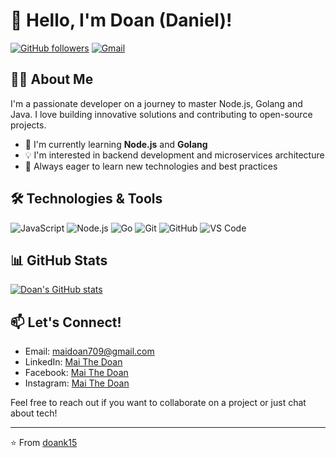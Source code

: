 # 👋 Hello, I'm Doan (Daniel)!

[![GitHub followers](https://img.shields.io/github/followers/doank15?label=Follow&style=social)](https://github.com/doank15)
[![Gmail](https://img.shields.io/badge/-Gmail-c14438?style=flat&logo=Gmail&logoColor=white)](mailto:maidoan709@gmail.com)

## 👨‍💻 About Me

I'm a passionate developer on a journey to master Node.js, Golang and Java. I love building innovative solutions and contributing to open-source projects.

- 🌱 I'm currently learning **Node.js** and **Golang**
- 💡 I'm interested in backend development and microservices architecture
- 🚀 Always eager to learn new technologies and best practices

## 🛠️ Technologies & Tools

![JavaScript](https://img.shields.io/badge/-JavaScript-black?style=flat-square&logo=javascript)
![Node.js](https://img.shields.io/badge/-Node.js-black?style=flat-square&logo=Node.js)
![Go](https://img.shields.io/badge/-Go-00ADD8?style=flat-square&logo=go&logoColor=white)
![Git](https://img.shields.io/badge/-Git-black?style=flat-square&logo=git)
![GitHub](https://img.shields.io/badge/-GitHub-181717?style=flat-square&logo=github)
![VS Code](https://img.shields.io/badge/-VS%20Code-007ACC?style=flat-square&logo=visual-studio-code)

## 📊 GitHub Stats

[![Doan's GitHub stats](https://github-readme-stats.vercel.app/api?username=doank15&show_icons=true&theme=radical)](https://github.com/doank15)

## 📫 Let's Connect!

- Email: maidoan709@gmail.com
- LinkedIn: [Mai The Doan](edin.com/in/mai-the-doan-027519217/)
- Facebook: [Mai The Doan](https://www.facebook.com/profile.php?id=100018177222935)
- Instagram: [Mai The Doan](https://www.instagram.com/_doan11/)

Feel free to reach out if you want to collaborate on a project or just chat about tech!

---

⭐️ From [doank15](https://github.com/doank15)
